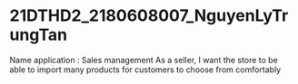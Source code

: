 # 21DTHD2_2180608007_NguyenLyTrungTan
Name application : Sales management
As a seller, I want the store to be able to import many products for customers to choose from comfortably
